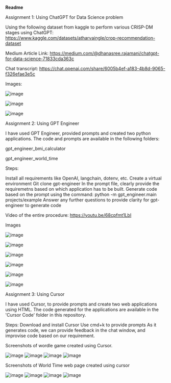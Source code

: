 **Readme**

Assignment 1: Using ChatGPT for Data Science problem

Using the following dataset from kaggle to perform various CRISP-DM stages using ChatGPT: 
https://www.kaggle.com/datasets/atharvaingle/crop-recommendation-dataset

Medium Article Link: https://medium.com/@dhanasree.rajamani/chatgpt-for-data-science-71833cda363c

Chat transcript: https://chat.openai.com/share/6005b4ef-a183-4b8d-9065-f326efae3e5c

Images:

![image](https://github.com/Dhanasree-Rajamani/SpecialTopics_DeepLearning/assets/111466424/29d149df-26f0-498e-b8a8-bee299100be0)

![image](https://github.com/Dhanasree-Rajamani/SpecialTopics_DeepLearning/assets/111466424/53e788a9-7719-4803-af86-5419a1422e42)

![image](https://github.com/Dhanasree-Rajamani/SpecialTopics_DeepLearning/assets/111466424/2ed58c02-0a1d-4e77-8d34-485ceef084e4)

Assignment 2: Using GPT Engineer

I have used GPT Engineer, provided prompts and created two python applications. The code and prompts are available in the following folders:

gpt_engineer_bmi_calculator

gpt_engineer_world_time

Steps:

Install all requirements like OpenAI, langchain, dotenv, etc.
Create a virtual environment
Git clone gpt-engineer
In the prompt file, clearly provide the requiremetns based on which application has to be built. 
Generate code based on the prompt using the command: python -m  gpt_engineer.main projects/example
Answer any further questions to provide clarity for gpt-engineer to generate code

Video of the entire procedure: https://youtu.be/68cpfmt1LbI

Images 

![image](https://github.com/Dhanasree-Rajamani/SpecialTopics_DeepLearning/assets/111466424/feeaae5a-1413-45cc-924a-1aecf6092486)

![image](https://github.com/Dhanasree-Rajamani/SpecialTopics_DeepLearning/assets/111466424/465129c1-9691-4fc5-8261-26006fbddff9)

![image](https://github.com/Dhanasree-Rajamani/SpecialTopics_DeepLearning/assets/111466424/4170e9b9-98be-461f-a66e-a39eb661e7a1)

![image](https://github.com/Dhanasree-Rajamani/SpecialTopics_DeepLearning/assets/111466424/85f4ce27-fa03-48af-a7f5-dfb6969e7219)

![image](https://github.com/Dhanasree-Rajamani/SpecialTopics_DeepLearning/assets/111466424/04e564fe-2ad9-4e84-aab2-1e37804875fa)

![image](https://github.com/Dhanasree-Rajamani/SpecialTopics_DeepLearning/assets/111466424/9b3d1d05-8d3e-417e-883b-9e4879443f6e)


Assignment 3: Using Cursor

I have used Cursor, to provide prompts and create two web applications using HTML. The code generated for the applications are available in the 'Cursor Code' folder in this repository. 

Steps:
Download and install Cursor
Use cmd+k to provide prompts
As it generates code, we can provide feedback in the chat window, and improvise code based on our requirement.

Screenshots of wordle game created using Cursor.

![image](https://github.com/Dhanasree-Rajamani/SpecialTopics_DeepLearning/assets/111466424/d53d860f-27e6-4abd-81e3-ac6cf8226ff3)
![image](https://github.com/Dhanasree-Rajamani/SpecialTopics_DeepLearning/assets/111466424/bd348320-aa53-4942-887e-b948ea203589)
![image](https://github.com/Dhanasree-Rajamani/SpecialTopics_DeepLearning/assets/111466424/74cfd893-cd30-497e-8c7b-6987eaa74dea)
![image](https://github.com/Dhanasree-Rajamani/SpecialTopics_DeepLearning/assets/111466424/5400d1da-5047-4707-9fd3-e1a3b23327d4)

Screenshots of World Time web page created using cursor

![image](https://github.com/Dhanasree-Rajamani/SpecialTopics_DeepLearning/assets/111466424/7913f468-e6c4-4d49-9c11-6234cdd38ecb)
![image](https://github.com/Dhanasree-Rajamani/SpecialTopics_DeepLearning/assets/111466424/9d381a97-3a61-44e9-b9cf-13b7fb04ade4)
![image](https://github.com/Dhanasree-Rajamani/SpecialTopics_DeepLearning/assets/111466424/6c86dde3-05b1-436e-81cb-7a2b66684df1)
![image](https://github.com/Dhanasree-Rajamani/SpecialTopics_DeepLearning/assets/111466424/cc032aa4-4ecf-40fb-b52f-c6320b014a9c)





